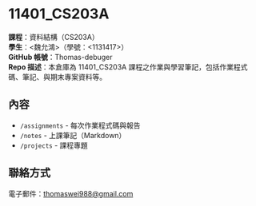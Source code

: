 # 11401_CS203A

**課程**：資料結構（CS203A）  
**學生**：<魏允鴻>（學號：<1131417>）  
**GitHub 帳號**：Thomas-debuger  
**Repo 描述**：本倉庫為 11401_CS203A 課程之作業與學習筆記，包括作業程式碼、筆記、與期末專案資料等。

## 內容
- `/assignments` - 每次作業程式碼與報告
- `/notes` - 上課筆記（Markdown）
- `/projects` - 課程專題

## 聯絡方式
電子郵件：thomaswei988@gmail.com
